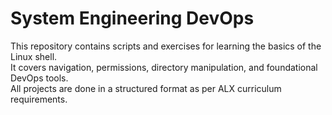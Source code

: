 # System Engineering DevOps

This repository contains scripts and exercises for learning the basics of the Linux shell.  
It covers navigation, permissions, directory manipulation, and foundational DevOps tools.  
All projects are done in a structured format as per ALX curriculum requirements.
